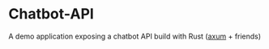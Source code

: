 # Chatbot-API

A demo application exposing a chatbot API build with Rust ([axum](https://github.com/tokio-rs/axum) + friends)